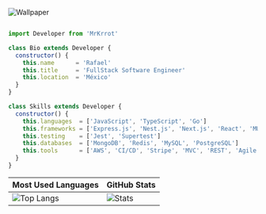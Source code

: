 ![Wallpaper](https://github.com/MrKrrot/MrKrrot/assets/5274471/e7d160fa-6332-4702-b40e-9715dc0ba1bf)


```js

import Developer from 'MrKrrot'

class Bio extends Developer {
  constructor() {
    this.name      = 'Rafael'
    this.title     = 'FullStack Software Engineer'
    this.location  = 'México'
  }
}

class Skills extends Developer {
  constructor() {
    this.languages  = ['JavaScript', 'TypeScript', 'Go']
    this.frameworks = ['Express.js', 'Nest.js', 'Next.js', 'React', 'MUI', 'React Native', 'Expo', 'Gin']
    this.testing    = ['Jest', 'Supertest']
    this.databases  = ['MongoDB', 'Redis', 'MySQL', 'PostgreSQL']
    this.tools      = ['AWS', 'CI/CD', 'Stripe', 'MVC', 'REST', 'Agile']
  }
}
```
| Most Used Languages | GitHub Stats |
| ------------------- | ------------ |
| ![Top Langs](https://github-readme-stats.vercel.app/api/top-langs/?username=MrKrrot&show_icons=true&hide_title=true&hide_border=true&theme=tokyonight&layout=compact) | ![Stats](https://github-readme-stats.vercel.app/api/?username=MrKrrot&show_icons=true&hide_title=true&hide_border=true&theme=tokyonight&count_private=true) |
<!--
**MrKrrot/MrKrrot** is a ✨ _special_ ✨ repository because its `README.md` (this file) appears on your GitHub profile.

Here are some ideas to get you started:

- 🔭 I’m currently working on ...
- 🌱 I’m currently learning ...
- 👯 I’m looking to collaborate on ...
- 🤔 I’m looking for help with ...
- 💬 Ask me about ...
- 📫 How to reach me: ...
- 😄 Pronouns: ...
- ⚡ Fun fact: ...
-->
